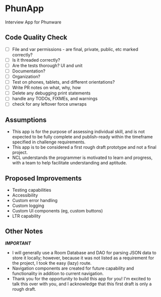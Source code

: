 # PhunApp
 Interview App for Phunware
##  Code Quality Check
- [ ] File and var permissions - are final, private, public, etc marked correctly?
- [ ] Is it threaded correctly?
- [ ] Are the tests thorough? UI and unit
- [ ] Documentation?
- [ ] Organization?
- [ ] Test on phones, tablets, and different orientations?
- [ ] Write PR notes on what, why, how
- [ ] Delete any debugging print statements
- [ ] handle any TODOs, FIXMEs, and warnings
- [ ] check for any leftover force unwraps

## Assumptions
- This app is for the purpose of assessing individual skill, and is not expected to 
  be fully complete and publish-ready within the timeframe specified 
  in challenge requirements.
- This app is to be considered a first rough draft prototype and not a final project.
- NCL understands the programmer is motivated to learn and progress, with a team
  to help facilitate understanding and aptitude.
  
## Proposed Improvements
- Testing capabilities
- Accessibility
- Custom error handling
- Custom logging
- Custom UI components (eg, custom buttons)
- LTR capability

## Other Notes
***IMPORTANT***
- I will generally use a Room Database and DAO for parsing JSON data to store it locally; 
  however, because it was not listed as a requirement for the project, I took the easy 
  (lazy) route.
- Navigation components are created for future capability and functionality in addition to
  current navigation.
- Thank you for the opportunity to build this app for you! I'm excited to talk this
  over with you, and I acknowledge that this first draft is only a rough draft.